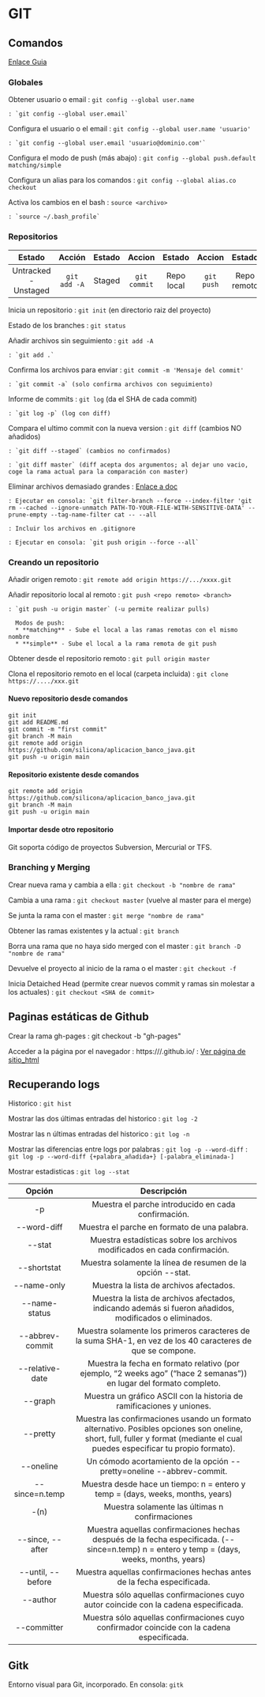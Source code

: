 # GIT

## Comandos

  [Enlace Guia](https://git-scm.com/book/es/v1/Fundamentos-de-Git-Deshaciendo-cosas)

### Globales

  Obtener usuario o email
    : `git config --global user.name`

    : `git config --global user.email`

  Configura el usuario o el email
    : `git config --global user.name 'usuario'`

    : `git config --global user.email 'usuario@dominio.com'`

  Configura el modo de push (más abajo)
    : `git config --global push.default matching/simple`

  Configura un alias para los comandos
    : `git config --global alias.co checkout`

  Activa los cambios en el bash
    : `source <archivo>`

    : `source ~/.bash_profile`

### Repositorios


  | Estado								| Acción				| Estado		| Accion 				| Estado 			| Accion 		| Estado 				|
  |:---------------------:|:-------------:|:---------:|:-------------:|:-----------:|:---------:|:-------------:|
  | Untracked - Unstaged	| `git add -A`	| Staged 		| `git commit`	| Repo local	| `git push`| Repo remoto		|


  Inicia un repositorio 
    : `git init` (en directorio raiz del proyecto)

  Estado de los branches
    : `git status`

  Añadir archivos sin seguimiento
    : `git add -A`

    : `git add .`

  Confirma los archivos para enviar
    : `git commit -m 'Mensaje del commit'`

    : `git commit -a` (solo confirma archivos con seguimiento)

  Informe de commits
    : `git log` (da el SHA de cada commit)

    : `git log -p` (log con diff)

  Compara el ultimo commit con la nueva version
    : `git diff` (cambios NO añadidos)

    : `git diff --staged` (cambios no confirmados)

    : `git diff master` (diff acepta dos argumentos; al dejar uno vacio, coge la rama actual para la comparación con master)

  Eliminar archivos demasiado grandes
    : [Enlace a doc](https://help.github.com/articles/removing-sensitive-data-from-a-repository/)

    : Ejecutar en consola: `git filter-branch --force --index-filter 'git rm --cached --ignore-unmatch PATH-TO-YOUR-FILE-WITH-SENSITIVE-DATA' --prune-empty --tag-name-filter cat -- --all

    : Incluir los archivos en .gitignore

    : Ejecutar en consola: `git push origin --force --all`

### Creando un repositorio

  Añadir origen remoto
    : `git remote add origin https://.../xxxx.git`

  Añadir repositorio local al remoto
    : `git push <repo remoto> <branch>`

    : `git push -u origin master` (-u permite realizar pulls)

      Modos de push:
      * **matching** - Sube el local a las ramas remotas con el mismo nombre
      * **simple** - Sube el local a la rama remota de git push

  Obtener desde el repositorio remoto
    : `git pull origin master`


  Clona el repositorio remoto en el local (carpeta incluida)
    : `git clone https://..../xxx.git`

#### Nuevo repositorio desde comandos

    git init
    git add README.md
    git commit -m "first commit"
    git branch -M main
    git remote add origin https://github.com/silicona/aplicacion_banco_java.git
    git push -u origin main

#### Repositorio existente desde comandos

    git remote add origin https://github.com/silicona/aplicacion_banco_java.git
    git branch -M main
    git push -u origin main

#### Importar desde otro repositorio

Git soporta código de proyectos Subversion, Mercurial or TFS.

### Branching y Merging

  Crear nueva rama y cambia a ella
    : `git checkout -b "nombre de rama"`

  Cambia a una rama
    : `git checkout master` (vuelve al master para el merge)

  Se junta la rama con el master
    : `git merge "nombre de rama"`

  Obtener las ramas existentes y la actual
    : `git branch`

  Borra una rama que no haya sido merged con el master
    : `git branch -D "nombre de rama"`

  Devuelve el proyecto al inicio de la rama o el master
    : `git checkout -f`

  Inicia Detaiched Head (permite crear nuevos commit y ramas sin molestar a los actuales)
    : `git checkout <SHA de commit>`

## Paginas estáticas de Github

  Crear la rama gh-pages
    : git checkout -b "gh-pages"

  Acceder a la página por el navegador
  : https://<usuario Github>/.github.io/<repositorio>
  : [Ver página de sitio_html](https://silicona.github.io/sitio_html/)

## Recuperando logs

  Historico
    : `git hist`

  Mostrar las dos últimas entradas del historico
    : `git log -2`

  Mostrar las n últimas entradas del historico
    : `git log -n`

  Mostrar las diferencias entre logs por palabras
    : `git log -p --word-diff`
    : `git log -p --word-diff {+palabra_añadida+} [-palabra_eliminada-]`

  Mostrar estadisticas
    : `git log --stat`


  | Opción        | Descripción |
  |:-------------:|:-----------:|
  | -p            | Muestra el parche introducido en cada confirmación. |
  | --word-diff   | Muestra el parche en formato de una palabra. |
  | --stat        | Muestra estadísticas sobre los archivos modificados en cada confirmación. |
  | --shortstat   | Muestra solamente la línea de resumen de la opción --stat. |
  | --name-only   | Muestra la lista de archivos afectados. |
  | --name-status | Muestra la lista de archivos afectados, indicando además si fueron añadidos, modificados o eliminados. |
  | --abbrev-commit | Muestra solamente los primeros caracteres de la suma SHA-1, en vez de los 40 caracteres de que se compone. |
  | --relative-date | Muestra la fecha en formato relativo (por ejemplo, “2 weeks ago” (“hace 2 semanas”)) en lugar del formato completo. |
  | --graph       | Muestra un gráfico ASCII con la historia de ramificaciones y uniones. |
  | --pretty      | Muestra las confirmaciones usando un formato alternativo. Posibles opciones son oneline, short, full, fuller y format (mediante el cual puedes especificar tu propio formato). |
  | --oneline     | Un cómodo acortamiento de la opción --pretty=oneline --abbrev-commit. |
  | --since=n.temp | Muestra desde hace un tiempo: n = entero y temp = (days, weeks, months, years) |
  | -(n)          | Muestra solamente las últimas n confirmaciones |
  | --since, --after  | Muestra aquellas confirmaciones hechas después de la fecha especificada. (--since=n.temp) n = entero y temp = (days, weeks, months, years) |
  | --until, --before | Muestra aquellas confirmaciones hechas antes de la fecha especificada. |
  | --author      | Muestra sólo aquellas confirmaciones cuyo autor coincide con la cadena especificada. |
  | --committer   | Muestra sólo aquellas confirmaciones cuyo confirmador coincide con la cadena especificada. |


## Gitk

  Entorno visual para Git, incorporado. En consola: `gitk`


















